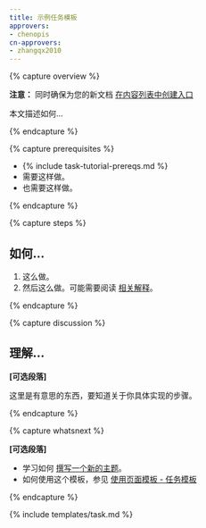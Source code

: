 ```yaml
---
title: 示例任务模板
approvers:
- chenopis
cn-approvers:
- zhangqx2010
---
```



{% capture overview %}


**注意：** 同时确保为您的新文档 [在内容列表中创建入口](/docs/home/contribute/write-new-topic/#creating-an-entry-in-the-table-of-contents)


本文描述如何…

{% endcapture %}

{% capture prerequisites %}


* {% include task-tutorial-prereqs.md %}
* 需要这样做。
* 也需要这样做。

{% endcapture %}

{% capture steps %}


## 如何…

1. 这么做。
1. 然后这么做。可能需要阅读 [相关解释](...)。

{% endcapture %}

{% capture discussion %}


## 理解…
**[可选段落]**


这里是有意思的东西，要知道关于你具体实现的步骤。

{% endcapture %}

{% capture whatsnext %}


**[可选段落]**


* 学习如何 [撰写一个新的主题](/docs/home/contribute/write-new-topic/)。
* 如何使用这个模板，参见 [使用页面模板 - 任务模板](/docs/home/contribute/page-templates/#task_template)

{% endcapture %}

{% include templates/task.md %}
